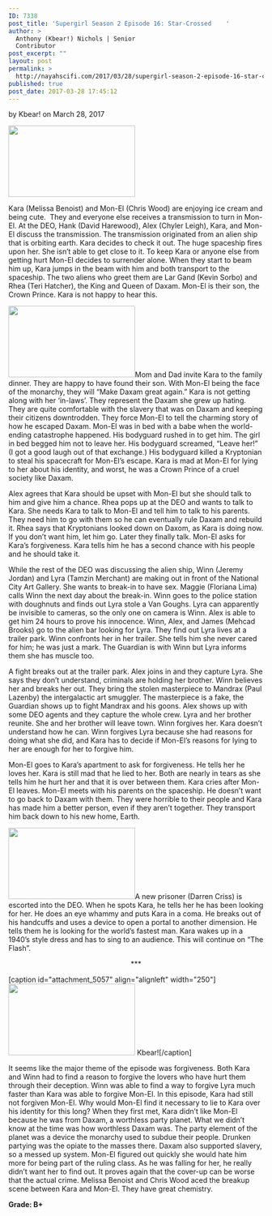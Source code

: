 ```yaml
---
ID: 7338
post_title: 'Supergirl Season 2 Episode 16: Star-Crossed    '
author: >
  Anthony (Kbear!) Nichols | Senior
  Contributor
post_excerpt: ""
layout: post
permalink: >
  http://nayahscifi.com/2017/03/28/supergirl-season-2-episode-16-star-crossed/
published: true
post_date: 2017-03-28 17:45:12
---
```

by Kbear! on March 28, 2017

<img class="alignleft size-thumbnail wp-image-7363" src="http://nayahscifi.com/wp-content/uploads/2017/03/supergirl_monEl_ep16-250x141.jpeg" alt="" width="250" height="141" />

Kara (Melissa Benoist) and Mon-El (Chris Wood) are enjoying ice cream and being cute.  They and everyone else receives a transmission to turn in Mon-El. At the DEO, Hank (David Harewood), Alex (Chyler Leigh), Kara, and Mon-El discuss the transmission. The transmission originated from an alien ship that is orbiting earth. Kara decides to check it out. The huge spaceship fires upon her. She isn’t able to get close to it. To keep Kara or anyone else from getting hurt Mon-El decides to surrender alone. When they start to beam him up, Kara jumps in the beam with him and both transport to the spaceship. The two aliens who greet them are Lar Gand (Kevin Sorbo) and Rhea (Teri Hatcher), the King and Queen of Daxam. Mon-El is their son, the Crown Prince. Kara is not happy to hear this.

<img class="size-thumbnail wp-image-7364 alignright" src="http://nayahscifi.com/wp-content/uploads/2017/03/supergirl_dinner_ep16-250x141.jpg" alt="" width="250" height="141" />Mom and Dad invite Kara to the family dinner. They are happy to have found their son. With Mon-El being the face of the monarchy, they will “Make Daxam great again.” Kara is not getting along with her ‘in-laws’. They represent the Daxam she grew up hating. They are quite comfortable with the slavery that was on Daxam and keeping their citizens downtrodden. They force Mon-El to tell the charming story of how he escaped Daxam. Mon-El was in bed with a babe when the world-ending catastrophe happened. His bodyguard rushed in to get him. The girl in bed begged him not to leave her. His bodyguard screamed, “Leave her!” (I got a good laugh out of that exchange.) His bodyguard killed a Kryptonian to steal his spacecraft for Mon-El’s escape. Kara is mad at Mon-El for lying to her about his identity, and worst, he was a Crown Prince of a cruel society like Daxam.

Alex agrees that Kara should be upset with Mon-El but she should talk to him and give him a chance. Rhea pops up at the DEO and wants to talk to Kara. She needs Kara to talk to Mon-El and tell him to talk to his parents. They need him to go with them so he can eventually rule Daxam and rebuild it. Rhea says that Kryptonians looked down on Daxom, as Kara is doing now. If you don’t want him, let him go. Later they finally talk. Mon-El asks for Kara’s forgiveness. Kara tells him he has a second chance with his people and he should take it.

While the rest of the DEO was discussing the alien ship, Winn (Jeremy Jordan) and Lyra (Tamzin Merchant) are making out in front of the National City Art Gallery. She wants to break-in to have sex. Maggie (Floriana Lima) calls Winn the next day about the break-in. Winn goes to the police station with doughnuts and finds out Lyra stole a Van Goughs. Lyra can apparently be invisible to cameras, so the only one on camera is Winn. Alex is able to get him 24 hours to prove his innocence. Winn, Alex, and James (Mehcad Brooks) go to the alien bar looking for Lyra. They find out Lyra lives at a trailer park. Winn confronts her in her trailer. She tells him she never cared for him; he was just a mark. The Guardian is with Winn but Lyra informs them she has muscle too.

A fight breaks out at the trailer park. Alex joins in and they capture Lyra. She says they don’t understand, criminals are holding her brother. Winn believes her and breaks her out. They bring the stolen masterpiece to Mandrax (Paul Lazenby) the intergalactic art smuggler. The masterpiece is a fake, the Guardian shows up to fight Mandrax and his goons. Alex shows up with some DEO agents and they capture the whole crew. Lyra and her brother reunite. She and her brother will leave town. Winn forgives her. Kara doesn’t understand how he can. Winn forgives Lyra because she had reasons for doing what she did, and Kara has to decide if Mon-El’s reasons for lying to her are enough for her to forgive him.

Mon-El goes to Kara’s apartment to ask for forgiveness. He tells her he loves her. Kara is still mad that he lied to her. Both are nearly in tears as she tells him he hurt her and that it is over between them. Kara cries after Mon-El leaves. Mon-El meets with his parents on the spaceship. He doesn’t want to go back to Daxam with them. They were horrible to their people and Kara has made him a better person, even if they aren’t together. They transport him back down to his new home, Earth.

<img class="alignleft size-thumbnail wp-image-7365" src="http://nayahscifi.com/wp-content/uploads/2017/03/supergirl_coma_ep16-250x141.jpeg" alt="" width="250" height="141" />A new prisoner (Darren Criss) is escorted into the DEO. When he spots Kara, he tells her he has been looking for her. He does an eye whammy and puts Kara in a coma. He breaks out of his handcuffs and uses a device to open a portal to another dimension. He tells them he is looking for the world’s fastest man. Kara wakes up in a 1940’s style dress and has to sing to an audience. This will continue on “The Flash”.
<p style="text-align: center;">***</p>


[caption id="attachment_5057" align="alignleft" width="250"]<img class="wp-image-5057 size-thumbnail" src="http://nayahscifi.com/wp-content/uploads/2017/01/KBear-250x141.png" alt="" width="250" height="141" /> Kbear![/caption]

It seems like the major theme of the episode was forgiveness. Both Kara and Winn had to find a reason to forgive the lovers who have hurt them through their deception. Winn was able to find a way to forgive Lyra much faster than Kara was able to forgive Mon-El. In this episode, Kara had still not forgiven Mon-El. Why would Mon-El find it necessary to lie to Kara over his identity for this long? When they first met, Kara didn’t like Mon-El because he was from Daxam, a worthless party planet. What we didn’t know at the time was how worthless Daxam was. The party element of the planet was a device the monarchy used to subdue their people. Drunken partying was the opiate to the masses there. Daxam also supported slavery, so a messed up system. Mon-El figured out quickly she would hate him more for being part of the ruling class. As he was falling for her, he really didn’t want her to find out. It proves again that the cover-up can be worse that the actual crime. Melissa Benoist and Chris Wood aced the breakup scene between Kara and Mon-El. They have great chemistry.

<strong>Grade: B+</strong>

&nbsp;